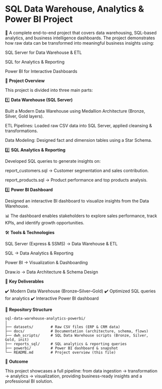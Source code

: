 # SQL Data Warehouse, Analytics & Power BI Project

🚀 A complete end-to-end project that covers data warehousing, SQL-based analytics, and business intelligence dashboards.
The project demonstrates how raw data can be transformed into meaningful business insights using:

SQL Server for Data Warehouse & ETL

SQL for Analytics & Reporting

Power BI for Interactive Dashboards

📂 **Project Overview**

This project is divided into three main parts:

1️⃣ **Data Warehouse (SQL Server)**

Built a Modern Data Warehouse using Medallion Architecture (Bronze, Silver, Gold layers).

ETL Pipelines: Loaded raw CSV data into SQL Server, applied cleansing & transformations.

Data Modeling: Designed fact and dimension tables using a Star Schema.

2️⃣ **SQL Analytics & Reporting**

Developed SQL queries to generate insights on:

report_customers.sql → Customer segmentation and sales contribution.

report_products.sql → Product performance and top products analysis.

3️⃣ **Power BI Dashboard**

Designed an interactive BI dashboard to visualize insights from the Data Warehouse.

📊 The dashboard enables stakeholders to explore sales performance, track KPIs, and identify growth opportunities.

🛠️ **Tools & Technologies**

SQL Server (Express & SSMS) → Data Warehouse & ETL

SQL → Data Analytics & Reporting

Power BI → Visualization & Dashboarding

Draw.io → Data Architecture & Schema Design

📌 **Key Deliverables**

✔️ Modern Data Warehouse (Bronze–Silver–Gold)
✔️ Optimized SQL queries for analytics
✔️ Interactive Power BI dashboard

📂 **Repository Structure**
```
sql-data-warehouse-analytics-powerbi/
│
├── datasets/        # Raw CSV files (ERP & CRM data)
├── docs/            # Documentation (architecture, schema, flows)
├── dwh_scripts/     # SQL Data Warehouse scripts (Bronze, Silver, Gold, init)
├── reports_sql/     # SQL analytics & reporting queries
├── powerbi/         # Power BI dashboard & snapshot
└── README.md        # Project overview (this file)
```

🚀 **Outcome**

This project showcases a full pipeline: from data ingestion → transformation → analytics → visualization, providing business-ready insights and a professional BI solution.
